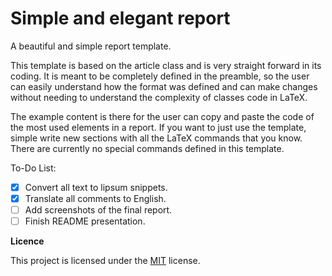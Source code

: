 # Simple and elegant report
A beautiful and simple report template.

This template is based on the article class and is very straight forward in its coding. It is meant to be completely defined in the preamble, so the user can easily understand how the format was defined and can make changes without needing to understand the complexity of classes code in LaTeX.

The example content is there for the user can copy and paste the code of the most used elements in a report. If you want to just use the template, simple write new sections with all the LaTeX commands that you know. There are currently no special commands defined in this template. 

To-Do List:
- [x] Convert all text to lipsum snippets. 
- [x] Translate all comments to English.
- [ ] Add screenshots of the final report.
- [ ] Finish README presentation.

**Licence**

This project is licensed under the [MIT](https://opensource.org/licenses/MIT) license.
